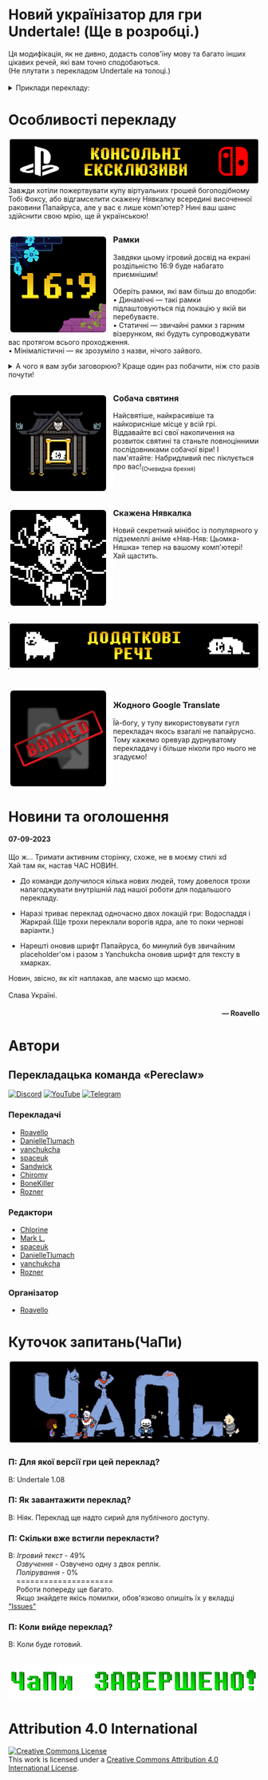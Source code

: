 <h1>Новий українізатор для гри Undertale! (Ще в розробці.)</h1>
Ця модифікація, як не дивно, додасть солов'їну мову та багато інших цікавих речей, які вам точно сподобаються.<br>(Не плутати з перекладом Undertale на толоці.)
<br>

<br>
<details>
    <summary>Приклади перекладу:</summary>
    <img width="75%" alt="Логотип" title="Логотип" src="assets/images/examples/title.png">
    <img width="75%" alt="Заставка" title="Заставка" src="assets/images/examples/intro.png">
    <img width="75%" alt="Набір ім'я" title="Набір ім'я" src="assets/images/examples/naming.gif">
    <img width="75%" alt="Який грозний" title="Який грозний" src="assets/images/examples/die.gif">
    <img width="75%" alt="Збереження" title="Збереження" src="assets/images/examples/save.png">
    <img width="75%" alt="Манекен. Стоїть." title="Манекен. Стоїть." src="assets/images/examples/dummy.png">
    <img width="75%" alt="ЛІНИВА СРАКА!!!" title="ЛІНИВА СРАКА!!!" src="assets/images/examples/lazyass.gif">
    <img width="75%" alt="Важлива річ" title="Важлива річ" src="assets/images/examples/importantthing.png">
    <img width="75%" alt="Затишно" title="Затишно" src="assets/images/examples/snowdin.gif">	
	<img width="75%" alt="Я теж приятелю." title="Я теж приятелю." src="assets/images/examples/bench.png">
    <img width="75%" alt="Сподіваюся, мені ніхто не завадить його забрати." title="Сподіваюся, мені ніхто не завадить його забрати." src="assets/images/examples/legend.png">
    <img width="75%" alt="Вітаємо у Жаркраї!" title="Вітаємо у Жаркраї!" src="assets/images/examples/welcome.gif">
    <img width="75%" alt="Звісно хочу." title="Звісно хочу." src="assets/images/examples/hotanimals.png">
</details>

<h1>Особливості перекладу</h1>

<img alt="Консольні ексклюзиви. (Але без Xbox One.)" title="Консольні ексклюзиви. (Але без Xbox One.)" src="assets/images/readme/ConsoleExs.png">
Завжди хотіли пожертвувати купу віртуальних грошей богоподібному Тобі Фоксу, або відгамселити скажену Нявкалку всередині височенної раковини Папайруса, але у вас є лише комп'ютер? Нині ваш шанс здійснити свою мрію, ще й українською!

<h2></h2>

<img alt="Зустрічайте... Рамки!!!" title="Зустрічайте... рамки!!!" src="assets/images/readme/BordersIconBorders.png" align="left" height=200px width=210px>
<h3>Рамки</h3>

Завдяки цьому ігровий досвід на екрані роздільністю 16:9 буде набагато приємнішим!
<br>
<br>
Оберіть рамки, які вам більш до вподоби:
<br>
• Динамічні — такі рамки підлаштовуються під локацію у якій ви перебуваєте.
<br>
• Статичні — звичайні рамки з гарним візерунком, які будуть супроводжувати вас протягом всього проходження.
<br>
• Мінімалістичні — як зрозуміло з назви, нічого зайвого.
<details>
    <summary>А чого я вам зуби заговорюю? Краще один раз побачити, ніж сто разів почути!</summary>
    <img alt="Демонстрація рамок" title="Демонстрація рамок" src="assets/images/readme/InGameBorders.gif">
</details>

<h2 CLEAR="left"></h2>

<img alt="Гав" title="Гав" src="assets/images/readme/BordersIconDogShrine.gif" align="left" height=200px width=210px>

<h3>Собача святиня</h3>
Найсвятіше, найкрасивіше та найкорисніше місце у всій грі.
<br>
Віддавайте всі свої накопичення на розвиток святині та станьте повноцінними послідовниками собачої віри!
І пам'ятайте: Набридливий пес піклується про вас!<sub>(Очевидна брехня)</sub>


<br CLEAR="left"> 
<h2></h2>

<img alt="Няв" title="Няв" src="assets/images/readme/BordersIconMEWMEW.gif" align="left" height=200px width=210px>

<h3>Скажена Нявкалка</h3>
Новий секретний мінібос із популярного у підземеллі аніме «Няв-Няв: Цьомка-Няшка» тепер на вашому комп'ютері!
<br>
Хай щастить.

<br CLEAR="left"> 
<h2></h2>

<h2><img alt="Всіляке" title="Всіляке" src="assets/images/readme/OtherFeatures.gif"></h2>

<br CLEAR="left"> 

<img alt="Я серйозно." title="Я серйозно." src="assets/images/readme/BordersIconGoogle.png" align="left" height=200px width=210px>

<h3>Жодного Google Translate</h3>
Їй-богу, у тупу використовувати гугл перекладач якось взагалі не папайрусно.
<br>
Тому кажемо оревуар дурнуватому перекладачу і більше ніколи про нього не згадуємо! 
<br CLEAR="left">


<h1>Новини та оголошення</h1>
<h4>07-09-2023</h4>
Що ж... Тримати активним сторінку, схоже, не в моєму стилі xd
<br>
Хай там як, настав ЧАС НОВИН.

- До команди долучилося кілька нових людей, тому довелося трохи налагоджувати внутрішній лад нашої роботи для подальшого перекладу.

- Наразі триває переклад одночасно двох локацій гри: Водоспаддя і Жаркрай.(Ще трохи переклали ворогів ядра, але то поки чернові варіанти.)

- Нарешті оновив шрифт Папайруса, бо минулий був звичайним placeholder'ом і разом з Yanchukcha оновив шрифт для тексту в хмарках.

  
Новин, звісно, як кіт наплакав, але маємо що маємо.<br><br>Слава Україні.
<h4><p align="right">— Roavello<h4>
<h1>Автори</h1>
<h2>Перекладацька команда «Pereclaw»</h2>
    <p>
        <a href="https://discord.gg/uBMDfeMDJ3"><img alt="Discord" src="https://img.shields.io/discord/975491034823917658?label=Discord&logo=discord&style=social"></a>
        <a href="https://www.youtube.com/@pereclaw"><img alt="YouTube" src="https://img.shields.io/youtube/channel/subscribers/UCNG4f8zRUFxw1JvtQV8oh_w?label=Pereclaw&style=social"></a>
        <a href="https://t.me/pereclawteam"><img alt="Telegram" src="https://img.shields.io/static/v1?link=https://t.me/pereclawteam&label=Pereclaw&style=social&logo=telegram&message=локалізація ігор"></a>
<h3>Перекладачі</h3>
<ol>
    <li type="disc"><a href="https://github.com/Roavello">Roavello</a><br>
    <li type="disc"><a href="https://github.com/DanielleTlumach">DanielleTlumach</a><br>
    <li type="disc"><a href="https://github.com/yanchukcha">yanchukcha</a><br>
    <li type="disc"><a href="https://discord.com/users/1004070402840084590">spaceuk</a><br>
    <li type="disc"><a href="https://discord.com/users/246731296435470337">Sandwick</a><br>
	<li type="disc"><a href="https://discord.com/users/509078768288137236">Chiromy</a><br>
	<li type="disc"><a href="https://discord.com/users/493110908424421377">BoneKiller</a><br>
	<li type="disc"><a href="https://discord.com/users/575018649329467412">Rozner</a><br>
</ol>
<h3>Редактори</h3>
<ol>
    <li type="disc"><a href="https://discord.com/users/1003288266587521094">Chlorine</a><br>
    <li type="disc"><a href="https://github.com/marklangerhacker">Mark L.</a><br>
    <li type="disc"><a href="https://discord.com/users/1004070402840084590">spaceuk</a><br>
    <li type="disc"><a href="https://github.com/DanielleTlumach">DanielleTlumach</a><br>
    <li type="disc"><a href="https://github.com/yanchukcha">yanchukcha</a><br>
	<li type="disc"><a href="https://discord.com/users/575018649329467412">Rozner</a><br>
</ol>
<h3>Організатор</h3>
<ol>
    <li type="disc"><a href="https://github.com/Roavello">Roavello</a><br>
</ol>
<h1>Куточок запитань(ЧаПи)</h1>

<img alt="Куточок запитань(ЧаПи)" title="Куточок запитань(ЧаПи)" src="assets/images/faq/CHaPy.gif">

<h3>П: Для якої версії гри цей переклад?</h3>

В: Undertale 1.08
    
<h3>П: Як завантажити переклад?</h3>

В: Ніяк. Переклад ще надто сирий для публічного доступу.

<h3>П: Скільки вже встигли перекласти?</h3>

В: _Ігровий текст_ - 49%
<br>
    _Озвучення_ - Озвучено одну з двох реплік.
<br>
    _Полірування_ - 0%
<br>
    =====================
<br>
    Роботи попереду ще багато.
<br>
    Якщо знайдете якісь помилки, обов'язково опишіть їх у вкладці <a href="https://github.com/Roavello/undertale_ua/issues">"Issues"</a>

<h3>П: Коли вийде переклад?</h3>

В: Коли буде готовий.

<h2><img alt="Га? Вже?" title="Га? Вже?" src="assets/images/faq/ChaPyEND.png"></h2>

<h1>Attribution 4.0 International</h1>

<a rel="license" href="http://creativecommons.org/licenses/by/4.0/">
<img alt="Creative Commons License" style="border-width:0" src="https://i.creativecommons.org/l/by/4.0/88x31.png" />
</a>
<br />
This work is licensed under a <a rel="license" href="http://creativecommons.org/licenses/by/4.0/">Creative Commons Attribution 4.0 International License</a>.
